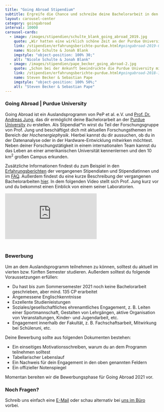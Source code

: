 ```yaml
---
title: "Going Abroad Stipendium"
subtitle: Ergreife die Chance und schreibe deine Bachelorarbeit in den USA
layout: carousel-center
category: goingabroad
interval: 10000
carousel-cards:
  - image: /images/stipendien/schulte_blank_going_abroad_2019.jpg
    quote: „Wir hatten eine wirklich schöne Zeit an der Purdue University, in der wir viel gelernt haben und viele tolle Menschen kennengelernt haben.”
    link: /stipendien/erfahrungsberichte-purdue.html#goingabroad-2019-08-28-erfahrungsbericht-purdue_2019
    name: Nicole Schulte & Jonah Blank
    imgstyle: "object-position: 100% 30;"
    alt: "Nicole Schulte & Jonah Blank"
  - image: /images/stipendien/pape_becker_going_abroad-2.jpg
    quote: „Schon bei der Ankunft beeindruckte die Purdue University mit ihrem modernen und gepflegten Campus.”
    link: /stipendien/erfahrungsberichte-purdue.html#goingabroad-2018-10-02-erfahrungsbericht-purdue
    name: Steven Becker & Sebastian Pape
    imgstyle: "object-position: 100% 50%;"
    alt: "Steven Becker & Sebastian Pape"
---
```

### Going Abroad | Purdue University
Going Abroad ist ein Auslandsprogramm von PeP et al. e.V. und
[Prof. Dr. Andreas Jung](https://www.physics.purdue.edu/people/faculty/anjung.php),
das dir ermöglicht deine Bachelorarbeit an der [Purdue University](https://www.purdue.edu/)
zu erstellen. Als Stipendiat\*in wirst du Teil der Forschungsgruppe von Prof. Jung und
beschäftigst dich mit aktuellen Forschungsthemen im Bereich der _Hochenergiephysik_.
Hierbei kannst du dir aussuchen, ob du in der Datenanalyse oder in der Hardware-Entwicklung mitwirken möchtest.
Neben deiner Forschungstätigkeit in einem internationalen Team kannst du das Leben an einer amerikanischen Universität kennenlernen und den 10 km<sup>2</sup> großen Campus erkunden.

Zusätzliche Informationen findest du zum Beispiel in den  [Erfahrungsberichten](/stipendien/erfahrungsberichte.html) der vergangenen Stipendiaten und Stipendiatinnen und im [FAQ](/stipendien/faq-purdue.html).
Außerdem findest du eine kurze Beschreibung der vergangenen Bachelorarbeiten [hier](/stipendien/purdue-themen.html).
In dem folgenden Video stellt sich Prof. Jung kurz vor und du bekommst einen Einblick von einem seiner Laboratorien.

<div class="embed-responsive embed-responsive-16by9 mb-5 w-75 mx-auto" style="margin-bottom:45px">
<iframe class="embed-responsive-item" src="https://www.youtube.com/embed/okzjc2jJ2JU" frameborder="0" allow="accelerometer; autoplay; encrypted-media; gyroscope; picture-in-picture" allowfullscreen></iframe>
</div>

### Bewerbung
Um an dem Auslandsprogramm teilnehmen zu können, solltest du aktuell im vierten bzw. fünften Semester studieren.
Außerdem solltest du folgende Voraussetzungen erfüllen:

- Du hast bis zum Sommersemester 2021 noch keine Bachelorarbeit geschrieben, aber mind. 135 CP erarbeitet
- Angemessene Englischkenntnisse
- Exzellente Studienleistungen
- Soziales/gesellschaftliches ehrenamtliches Engagement, z. B. Leiten einer Sportmannschaft, Gestalten von Lehrgängen, aktive Organisation von Veranstaltungen, Kinder- und Jugendarbeit, etc.
- Engagement innerhalb der Fakultät, z. B. Fachschaftsarbeit, Mitwirkung bei Schüleruni, etc.

Deine Bewerbung sollte aus folgenden Dokumenten bestehen:

- Ein einseitiges Motivationsschreiben, warum du an dem Programm teilnehmen solltest
- Tabellarischer Lebenslauf
- Ein Nachweis für dein Engagement in den oben genannten Feldern
- Ein offizieller Notenspiegel

Momentan bereiten wir die Bewerbungsphase für Going Abroad 2021 vor.

<!-- Um dich zu bewerben, sende uns eine [E-Mail](mailto:goingabroad@pep-dortmund.org).
Eine Bewerbung kann bis zum  __31.10.2020__ eingereicht werden. Die auf Grund des Bewerbungsschreibens
ausgewählten Studierenden werden zu einem Bewerbungsgespräch eingeladen.
Innerhalb eines Monats nach Ende der Bewerbungsfrist wird eine Entscheidung vom Gremium getroffen.
Die ausgewählten Studierenden werden dann benachrichtigt. -->

### Noch Fragen?
Schreib uns einfach eine [E-Mail](mailto:goingabroad@pep-dortmund.org) oder schau alternativ
bei [uns im Büro](/mitmachen.html) vorbei.
